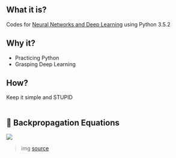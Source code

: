 What it is?
---
Codes for [Neural Networks and Deep Learning](http://neuralnetworksanddeeplearning.com/index.html) using Python 3.5.2

Why it?
---
+ Practicing Python
+ Grasping Deep Learning

How?
---
Keep it simple and STUPID
<br><br>


:full_moon_with_face: Backpropagation Equations
---
![](http://neuralnetworksanddeeplearning.com/images/tikz21.png)

> img [source](http://neuralnetworksanddeeplearning.com/chap2.html#the_four_fundamental_equations_behind_backpropagation)
